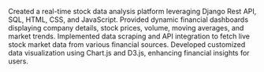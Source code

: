 Created a real-time stock data analysis platform leveraging Django Rest API, SQL, HTML, CSS, and JavaScript. Provided dynamic financial dashboards displaying company details, stock prices, volume, moving averages, 
and market trends. Implemented data scraping and API integration to fetch live stock market data from various financial sources. Developed customized data visualization using Chart.js and D3.js, enhancing financial insights for users. 
